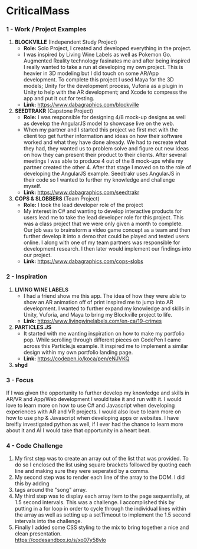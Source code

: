 # CriticalMass

### 1 - Work / Project Examples
1. **BLOCKVILLE** (Independent Study Project)  
    - **Role:** Solo Project, I created and developed everything in the project.
    - I was inspired by Living Wine Labels as well as Pokemon Go. Augmented Reality technology fasinates me and after being inspired I really wanted to take a run at developing my own project. This is heavier in 3D modeling but I did touch on some AR/App development. To complete this project I used Maya for the 3D models; Unity for the development process, Vuforia as a plugin in Unity to help with the AR development; and Xcode to compress the app and put it out for testing.
    - **Link:** https://www.dabagraphics.com/blockville
2. **SEEDTRAKR** (Capstone Project)  
    - **Role:** I was responsible for designing 4/8 mock-up designs as well as develop the AngularJS model to showcase live on the web.
    - When my partner and I started this project we first met with the client top get further information and ideas on how their software worked and what they have done already. We had to recreate what they had, they wanted us to problem solve and figure out new ideas on how they can present their product to their clients. After several meetings I was able to produce 4 out of the 8 mock-ups while my partner created the other 4. After that stage I moved on to the role of developing the AngularJS example. Seedtrakr uses AngularJS in their code so I wanted to further my knowledge and challenge myself.
    - **Link:** https://www.dabagraphics.com/seedtrakr
3. **COPS & SLOBBERS** (Team Project) 
    - **Role:** I took the lead developer role of the project
    - My interest in C# and wanting to develop interactive products for users lead me to take the lead developer role for this project. This was a class project that we were only given a month to complete. Our job was to brainstorm a video game concept as a team and then further develop it into a demo that could be played and tested users online. I along with one of my team partners was responsible for development research. I then later would implement our findings into our project.
    - **Link:** https://www.dabagraphics.com/cops-slobs

### 2 - Inspiration
1. **LIVING WINE LABELS** 
    - I had a friend show me this app. The idea of how they were able to show an AR animation off of print inspired me to jump into AR development. I wanted to further expand my knowledge and skills in Unity, Vuforia, and Maya to bring my Blockville project to life.
    - **Link:** https://www.livingwinelabels.com/en-ca/19-crimes
2. **PARTICLES.JS** 
    - It started with me wanting inspiration on how to make my portfolio pop. While scrolling through different pieces on CodePen I came across this Particle.js example. It inspired me to implement a similar design within my own portfolio landing page.
    - **Link:** https://codepen.io/koca/pen/eNJVKQ 
3. **shgd**

### 3 - Focus
If I was given the opportunity to further develop my knowledge and skills in AR/VR and App/Web development I would take it and run with it. I would love to learn more on how to use C# and Javascript when developing experiences with AR and VR projects. I would also love to learn more on how to use php & Javascript when developing apps or websites. I have breifly investigated python as well, if I ever had the chance to learn more about it and AI I would take that opportunity in a heart beat.

### 4 - Code Challenge
1. My first step was to create an array out of the list that was provided. To do so I enclosed the list using square brackets followed by quoting each line and making sure they were seperated by a comma.
2. My second step was to render each line of the array to the DOM. I did this by adding <li> tags around the "song" array.
3. My third step was to display each array item to the page sequentially, at 1.5 second intervals. This was a challenge. I accomplished this by putting in a for loop in order to cycle through the individual lines within the array as well as setting up a setTimeout to implement the 1.5 second intervals into the challenge. 
4. Finally I added some CSS styling to the mix to bring together a nice and clean presentation.  
https://codesandbox.io/s/xo07y58ylo
